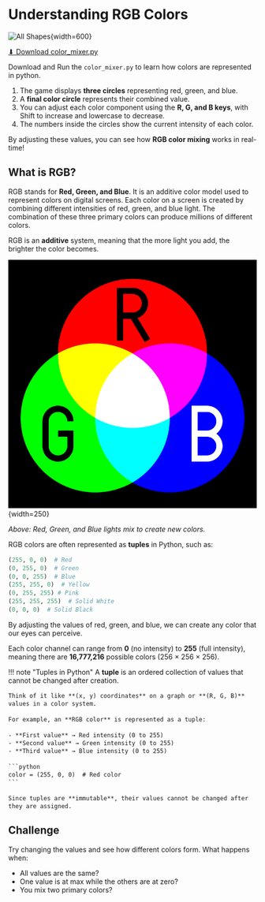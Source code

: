 # Understanding RGB Colors

![All Shapes](../color_mixer.png){width=600}

<a href="../color_mixer.py" download class="md-button md-button--primary">
    ⬇ Download color_mixer.py
</a>



Download and Run the `color_mixer.py` to learn how colors are represented in python.

1. The game displays **three circles** representing red, green, and blue.
2. A **final color circle** represents their combined value.
3. You can adjust each color component using the **R, G, and B keys**, with Shift to increase and lowercase to decrease.
4. The numbers inside the circles show the current intensity of each color.

By adjusting these values, you can see how **RGB color mixing** works in real-time!

## What is RGB?
RGB stands for **Red, Green, and Blue**. It is an additive color model used to represent colors on digital screens. Each color on a screen is created by combining different intensities of red, green, and blue light. The combination of these three primary colors can produce millions of different colors.

RGB is an **additive** system, meaning that the more light you add, the brighter the color becomes.  

![RGB Color Mixing](AdditiveColor.png){width=250}

_Above: Red, Green, and Blue lights mix to create new colors._

RGB colors are often represented as **tuples** in Python, such as:
```python
(255, 0, 0)  # Red
(0, 255, 0)  # Green
(0, 0, 255)  # Blue
(255, 255, 0)  # Yellow
(0, 255, 255) # Pink
(255, 255, 255)  # Solid White
(0, 0, 0)  # Solid Black
```

By adjusting the values of red, green, and blue, we can create any color that our eyes can perceive. 

Each color channel can range from **0** (no intensity) to **255** (full intensity), meaning there are **16,777,216** possible colors (256 × 256 × 256).

!!! note "Tuples in Python"
    A **tuple** is an ordered collection of values that cannot be changed after creation. 

    Think of it like **(x, y) coordinates** on a graph or **(R, G, B)** values in a color system.

    For example, an **RGB color** is represented as a tuple:
    
    - **First value** → Red intensity (0 to 255)  
    - **Second value** → Green intensity (0 to 255)  
    - **Third value** → Blue intensity (0 to 255)  

    ```python
    color = (255, 0, 0)  # Red color
    ```

    Since tuples are **immutable**, their values cannot be changed after they are assigned.

## Challenge
Try changing the values and see how different colors form. What happens when:

- All values are the same?
- One value is at max while the others are at zero?
- You mix two primary colors?

